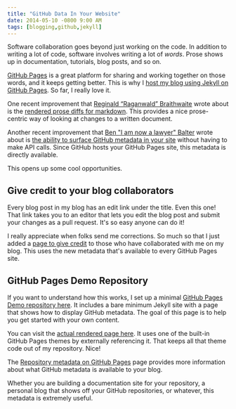 ```yaml
---
title: "GitHub Data In Your Website"
date: 2014-05-10 -0800 9:00 AM
tags: [blogging,github,jekyll]
---
```


Software collaboration goes beyond just working on the code. In addition to writing a lot of code, software involves writing a lot of _words_. Prose shows up in documentation, tutorials, blog posts, and so on.

[GitHub Pages](https://pages.github.com/) is a great platform for sharing and working together on those words, and it keeps getting better. This is why I [host my blog using Jekyll on GitHub Pages](https://haacked.com/archive/2013/12/02/dr-jekyll-and-mr-haack/). So far, I really love it.

One recent improvement that [Reginald “Raganwald” Braithwaite](http://raganwald.com/) wrote about is the [rendered prose diffs for markdown](https://github.com/blog/1784-rendered-prose-diffs). This provides a nice prose-centric way of looking at changes to a written document.

Another recent improvement that [Ben "I am now a lawyer" Balter](http://ben.balter.com/) wrote about is [the ability to surface GitHub metadata in your site](https://github.com/blog/1833-github-pages-3) without having to make API calls. Since GitHub hosts your GitHub Pages site, this metadata is directly available.

This opens up some cool opportunities.

## Give credit to your blog collaborators

Every blog post in my blog has an edit link under the title. Even this one! That link takes you to an editor that lets you edit the blog post and submit your changes as a pull request. It's so easy anyone can do it!

I really appreciate when folks send me corrections. So much so that I just added a [page to give credit](https://haacked.com/contributors/) to those who have collaborated with me on my blog. This uses the new metadata that's available to every GitHub Pages site.

## GitHub Pages Demo Repository

If you want to understand how this works, I set up a minimal [GitHub Pages Demo repository here](https://github.com/Haacked/gh-pages-demo). It includes a bare minimum Jekyll site with a page that shows how to display GitHub metadata. The goal of this page is to help you get started with your own content.

You can visit the [actual rendered page here](https://haacked.github.io/gh-pages-demo/). It uses one of the built-in GitHub Pages themes by externally referencing it. That keeps all that theme code out of my repository. Nice!

The [Repository metadata on GitHub Pages](https://help.github.com/articles/repository-metadata-on-github-pages) page provides more information about what GitHub metadata is available to your blog.

Whether you are building a documentation site for your repository, a personal blog that shows off your GitHub repositories, or whatever, this metadata is extremely useful.
